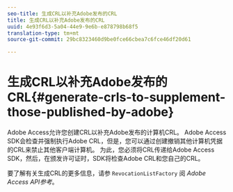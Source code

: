 ```yaml
---
seo-title: 生成CRL以补充Adobe发布的CRL
title: 生成CRL以补充Adobe发布的CRL
uuid: 4e93f6d3-5a04-44e9-9e6b-e878798b68f5
translation-type: tm+mt
source-git-commit: 29bc8323460d9be0fce66cbea7c6fce46df20d61

---
```



# 生成CRL以补充Adobe发布的CRL{#generate-crls-to-supplement-those-published-by-adobe}

Adobe Access允许您创建CRL以补充Adobe发布的计算机CRL。 Adobe Access SDK会检查并强制执行Adobe CRL，但是，您可以通过创建撤销其他计算机凭据的CRL来禁止其他客户端计算机。 为此，您必须将CRL传递给Adobe Access SDK，然后，在颁发许可证时，SDK将检查Adobe CRL和您自己的CRL。

要了解有关生成CRL的更多信息，请参 `RevocationListFactory` 阅 *Adobe Access API参考*。

